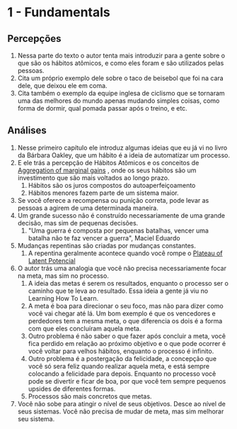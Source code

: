 # 1 - Fundamentals

## Percepções

1. Nessa parte do texto o autor tenta mais introduzir para a gente sobre o que são os hábitos atômicos, e como eles foram e são utilizados pelas pessoas.
2. Cita um próprio exemplo dele sobre o taco de beisebol que foi na cara dele, que deixou ele em coma.
3. Cita também o exemplo da equipe inglesa de ciclismo que se tornaram uma das melhores do mundo apenas mudando simples coisas, como forma de dormir, qual pomada passar após o treino, e etc.

## Análises

1. Nesse primeiro capítulo ele introduz algumas ideias que eu já vi no livro da Bárbara Oakley, que um hábito é a ideia de automatizar um processo.
2. E ele trás a percepção de Hábitos Atômicos e os conceitos de [Aggregation of marginal gains](Aggregation%20of%20marginal%20gains.md) , onde os seus hábitos são um investimento que são mais voltados ao longo prazo.
    1. Hábitos são os juros compostos do autoaperfeiçoamento
    2. Hábitos menores fazem parte de um sistema maior.
3. Se você oferece a recompensa ou punição correta, pode levar as pessoas a agirem de uma determinada maneira.
4. Um grande sucesso não é construído necessariamente de uma grande decisão, mas sim de pequenas decisões.
    1. "Uma guerra é composta por pequenas batalhas, vencer uma batalha não te faz vencer a guerra", Maciel Eduardo
5. Mudanças repentinas são criadas por mudanças constantes.
    1. A repentina geralmente acontece quando você rompe o [Plateau of Latent Potencial](Plateau%20of%20Latent%20Potencial.md)
6. O autor trás uma analogia que você não precisa necessariamente focar na meta, mas sim no processo. 
	1. A ideia das metas é serem os resultados, enquanto o processo ser o caminho que te leva ao resultado. Essa ideia a gente já viu no Learning How To Learn.
	2. A meta é boa para direcionar o seu foco, mas não para dizer como você vai chegar até lá. Um bom exemplo é que os vencedores e perdedores tem a mesma meta, o que diferencia os dois é a forma com que eles concluíram aquela meta.
	3. Outro problema é não saber o que fazer após concluir a meta, você fica perdido em relação ao próximo objetivo e o que pode ocorrer é você voltar para velhos hábitos, enquanto o processo é infinito.
	4. Outro problema é a postergação da felicidade, a concepção que você só sera feliz quando realizar aquela meta, e está sempre colocando a felicidade para depois. Enquanto no processo você pode se divertir e ficar de boa, por que você tem sempre pequenos upsides de diferentes formas.
	5. Processos são mais concretos que metas.
7. Você não sobe para atingir o nível de seus objetivos. Desce ao nível de seus sistemas. Você não precisa de mudar de meta, mas sim melhorar seu sistema.